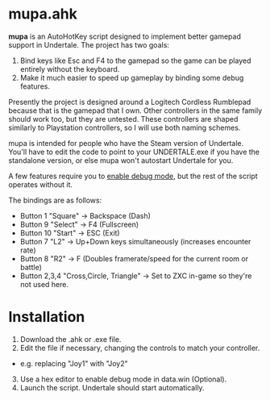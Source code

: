 # mupa.ahk 

**mupa** is an AutoHotKey script designed to implement better gamepad support in Undertale. The project has two goals:

1. Bind keys like Esc and F4 to the gamepad so the game can be played entirely without the keyboard.
2. Make it much easier to speed up gameplay by binding some debug features.

Presently the project is designed around a Logitech Cordless Rumblepad because that is the gamepad that I own. Other controllers in the same family should work too, but they are untested. These controllers are shaped similarly to Playstation controllers, so I will use both naming schemes.

mupa is intended for people who have the Steam version of Undertale. You'll have to edit the code to point to your UNDERTALE.exe if you have the standalone version, or else mupa won't autostart Undertale for you.

A few features require you to [enable debug mode](https://tcrf.net/Undertale/Debug_Mode), but the rest of the script operates without it.

The bindings are as follows:

* Button 1 "Square" ->   Backspace (Dash)
* Button 9 "Select" ->   F4 (Fullscreen)
* Button 10 "Start" ->   ESC (Exit)
* Button 7 "L2"     ->   Up+Down keys simultaneously (increases encounter rate)   
* Button 8 "R2"     ->   F (Doubles framerate/speed for the current room or battle)
* Button 2,3,4 "Cross,Circle, Triangle" -> Set to ZXC in-game so they're not used here.

# Installation

1. Download the .ahk or .exe file.
2. Edit the file if necessary, changing the controls to match your controller.
  * e.g. replacing "Joy1" with "Joy2"
3. Use a hex editor to enable debug mode in data.win (Optional).
4. Launch the script. Undertale should start automatically.
